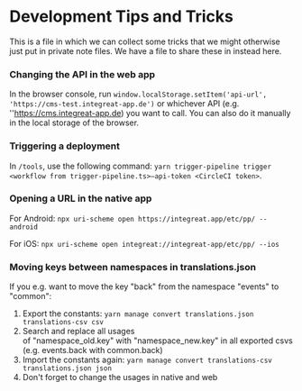 # Development Tips and Tricks

This is a file in which we can collect some tricks that we might otherwise just put in private note files.
We have a file to share these in instead here.

### Changing the API in the web app

In the browser console, run `window.localStorage.setItem('api-url', 'https://cms-test.integreat-app.de')`
or whichever API (e.g. ''https://cms.integreat-app.de) you want to call. You can also do it manually in
the local storage of the browser.

### Triggering a deployment

In `/tools`, use the following command: `yarn trigger-pipeline trigger <workflow from trigger-pipeline.ts>—api-token <CircleCI token>`.

### Opening a URL in the native app

For Android: `npx uri-scheme open https://integreat.app/etc/pp/ --android`

For iOS: `npx uri-scheme open integreat://integreat-app/etc/pp/ --ios`

### Moving keys between namespaces in translations.json

If you e.g. want to move the key "back" from the namespace "events" to "common":

1. Export the constants: `yarn manage convert translations.json translations-csv csv`
2. Search and replace all usages of "namespace_old.key" with "namespace_new.key" in all exported csvs (e.g. events.back with common.back)
3. Import the constants again: `yarn manage convert translations-csv translations.json json`
4. Don't forget to change the usages in native and web

